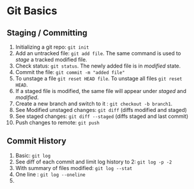 # Git Basics

## Staging / Committing
1. Initializing a git repo: `git init`
2. Add an untracked file: `git add file`. The same command is used to *stage* a tracked modified file. 
3. Check status: `git status`. The newly added file is in *modified* state.
4. Commit the file: `git commit -m "added file"`
5. To unstage a file `git reset HEAD file`. To unstage all files `git reset HEAD`.
6. If a staged file is modified, the same file will appear under *staged* and *modified*.
7. Create a new branch and switch to it : `git checkout -b branch1`.
8. See Modified unstaged changes: `git diff` (diffs modified and staged)
9. See staged changes: `git diff --staged` (diffs staged and last commit)
10. Push changes to remote: `git push`

## Commit History
1. Basic: `git log`
2. See diff of each commit and limit log history to 2: `git log -p -2`
3. With summary of files modified: `git log --stat`
4. One line : `git log --oneline`
5.